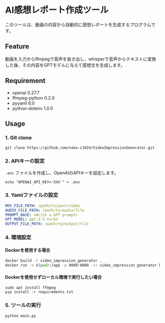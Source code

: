 # AI感想レポート作成ツール

このツールは、動画の内容から自動的に感想レポートを生成するプログラムです。

## Feature

動画を入力からffmpegで音声を抜き出し、whisperで音声からテキストに変換した後、その内容をGPTモデルに与えて感想文を生成します。

## Requirement

- openai  0.27.7
- ffmpeg-python  0.2.0
- pyyaml  6.0
- python-dotenv  1.0.0

## Usage

### 1. Git clone

```
git clone https://github.com/naka-c1024/VideoImpressionGenerator.git
```

### 2. APIキーの設定

`.env` ファイルを作成し、OpenAIのAPIキーを設定します。

```
echo "OPENAI_API_KEY='XXX'" > .env
```

### 3. Yamlファイルの設定

```yaml
MOV_FILE_PATH: /path/to/your/video
AUDIO_FILE_PATH: /path/to/audio/file
PROMPT_BASE: <Write a GPT prompt>
GPT_MODEL: gpt-3.5-turbo
OUTPUT_FILE_PATH: /path/to/output/file
```

### 4. 環境設定

#### Dockerを使用する場合

```bash
docker build -t video_impression_generator .
docker run -v $(pwd):/app -p 8080:8080 -it video_impression_generator bash
```

#### Dockerを使用せずローカル環境で実行したい場合

```
sudo apt install ffmpeg
pip install -r requirements.txt
```

### 5. ツールの実行

```bash
python main.py
```
